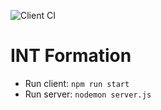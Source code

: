 ![Client CI](https://github.com/StephenEisen/intformation-website/workflows/Client%20CI/badge.svg?branch=master)

# INT Formation

- Run client: `npm run start`
- Run server: `nodemon server.js`
